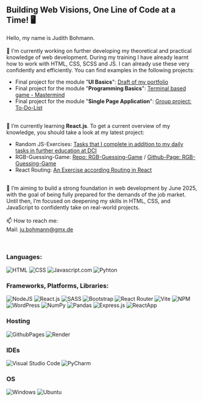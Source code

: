 ## Building Web Visions, One Line of Code at a Time! 🖥️

Hello, my name is Judith Bohmann.
<br><br>
🔭 I'm currently working on further developing my theoretical and practical knowledge of web development. 
During my training I have already learnt how to work with HTML, CSS, SCSS and JS. I can already use these very confidently and efficiently. You can find examples in the following projects:
- Final project for the module "<b>UI Basics</b>": <a href="https://github.com/You-Did-Bowman/portfolio">Draft of my portfolio</a>
- Final project for the module "<b>Programming Basics</b>": <a href="https://github.com/You-Did-Bowman/MASTERMIND_digital">Terminal based game - Mastermind</a>
- Final project for the module "<b>Single Page Application</b>": <a href="https://github.com/You-Did-Bowman/Project_To-Do-List">Group project: To-Do-List </a>
<br><br>

🌱 I’m currently learning <b>React.js</b>. To get a current overview of my knowledge, you should take a look at my latest project:
- Random JS-Exercises: <a href="https://github.com/You-Did-Bowman/JavaScript-Practice">Tasks that I complete in addition to my daily tasks in further education at DCI</a>
- RGB-Guessing-Game: <a href="https://github.com/You-Did-Bowman/RGB_Guessing_Game"> Repo: RGB-Guessing-Game</a> / <a href="https://you-did-bowman.github.io/RGB_Guessing_Game/"> Github-Page: RGB-Guessing-Game</a>
- React Routing: <a href="https://github.com/You-Did-Bowman/2025-02-04_Ex-Routing">An Exercise according Routing in React</a>
<br><br>

🌈 I’m aiming to build a strong foundation in web development by June 2025, with the goal of being fully prepared for the demands of the job market. Until then, I’m focused on deepening my skills in HTML, CSS, and JavaScript to confidently take on real-world projects.
<br><br>
📫 How to reach me:
<br>
Mail: ju.bohmann@gmx.de

<br>
<h3>Languages:</h3>

![HTML] ![CSS] ![Javascript.com] ![Pyhton]

<h3>Frameworks, Platforms, Libraries:</h3>

![NodeJS] ![React.js] ![SASS] ![Bootstrap] ![React Router] ![Vite] ![NPM] ![WordPress] ![NumPy] ![Pandas] ![Express.js] ![ReactApp] 

<h3>Hosting</h3>

![GithubPages] ![Render]

<h3>IDEs</h3>

![Visual Studio Code] ![PyCharm]

<h3>OS</h3>

![Windows] ![Ubuntu]

<!-- MongoDB, MongoDB Compass, Mongoose -->


<!-- Dafür sorgen, dass zu jeder Sprache auch Projekte im Portfolio sind -->



<!-- MARKDOWN LINKS & IMAGES -->
<!-- https://www.markdownguide.org/basic-syntax/#reference-style-links -->
[NodeJS]: https://img.shields.io/badge/node.js-6DA55F?style=for-the-badge&logo=node.js&logoColor=white
[NPM]: https://img.shields.io/badge/NPM-%23CB3837.svg?style=for-the-badge&logo=npm&logoColor=white
[ReactApp]: https://img.shields.io/badge/react-app-blue
[Vite]: https://img.shields.io/badge/vite-%23646CFF.svg?style=for-the-badge&logo=vite&logoColor=white
[Pyhton]: https://img.shields.io/badge/python-3670A0?style=for-the-badge&logo=python&logoColor=ffdd54
[React.js]: https://img.shields.io/badge/React-20232A?style=for-the-badge&logo=react&logoColor=white
[Bootstrap]: https://img.shields.io/badge/bootstrap-%238511FA.svg?style=for-the-badge&logo=bootstrap&logoColor=white
[Javascript.com]: https://shields.io/badge/JavaScript-F7DF1E?style=for-the-badge&logo=JavaScript&logoColor=000
[SASS]: https://img.shields.io/badge/SASS-hotpink.svg?style=for-the-badge&logo=SASS&logoColor=white
[HTML]: https://img.shields.io/badge/HTML-orange?style=for-the-badge&logo=HTML&logoColor=white
[CSS]: https://img.shields.io/badge/CSS-239120?&style=for-the-badge&logo=css3&logoColor=white
[WordPress]: https://img.shields.io/badge/WordPress-%23117AC9.svg?style=for-the-badge&logo=WordPress&logoColor=white
[GithubPages]: https://img.shields.io/badge/github%20pages-121013?style=for-the-badge&logo=github&logoColor=white
[Render]: https://img.shields.io/badge/Render-%46E3B7.svg?style=for-the-badge&logo=render&logoColor=white
[Visual Studio Code]: https://img.shields.io/badge/Visual%20Studio%20Code-0078d7.svg?style=for-the-badge&logo=visual-studio-code&logoColor=white
[PyCharm]: https://img.shields.io/badge/pycharm-143?style=for-the-badge&logo=pycharm&logoColor=black&color=black&labelColor=green
[NumPy]: https://img.shields.io/badge/numpy-%23013243.svg?style=for-the-badge&logo=numpy&logoColor=white
[Pandas]: https://img.shields.io/badge/pandas-%23150458.svg?style=for-the-badge&logo=pandas&logoColor=white
[Windows]: https://img.shields.io/badge/Windows-0078D6?style=for-the-badge&logo=windows&logoColor=white
[Ubuntu]: https://img.shields.io/badge/Ubuntu-E95420?style=for-the-badge&logo=ubuntu&logoColor=white
[React Router]: https://img.shields.io/badge/React_Router-CA4245?style=for-the-badge&logo=react-router&logoColor=white
[Express.js]: https://img.shields.io/badge/express.js-%23404d59.svg?style=for-the-badge&logo=express&logoColor=%2361DAFB





<!--
**You-Did-Bowman/You-Did-Bowman** is a ✨ _special_ ✨ repository because its `README.md` (this file) appears on your GitHub profile.

Here are some ideas to get you started:

- 🔭 I’m currently working on ...
- 🌱 I’m currently learning ...
- 👯 I’m looking to collaborate on ...
- 🤔 I’m looking for help with ...
- 💬 Ask me about ...
- 📫 How to reach me: ...
- 😄 Pronouns: ...
- ⚡ Fun fact: ...
-->
